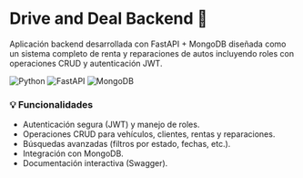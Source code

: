 # Drive and Deal Backend 🐍
Aplicación backend desarrollada con FastAPI + MongoDB diseñada como un sistema completo de renta y reparaciones de autos incluyendo roles con operaciones CRUD y autenticación JWT.

![Python](https://img.shields.io/badge/python-3670A0?style=for-the-badge&logo=python&logoColor=ffdd54)
![FastAPI](https://img.shields.io/badge/FastAPI-005571?style=for-the-badge&logo=fastapi)
![MongoDB](https://img.shields.io/badge/MongoDB-%234ea94b.svg?style=for-the-badge&logo=mongodb&logoColor=white)

### 💡 Funcionalidades
- Autenticación segura (JWT) y manejo de roles.
- Operaciones CRUD para vehículos, clientes, rentas y reparaciones.
- Búsquedas avanzadas (filtros por estado, fechas, etc.).
-  Integración con MongoDB.
- Documentación interactiva (Swagger).
